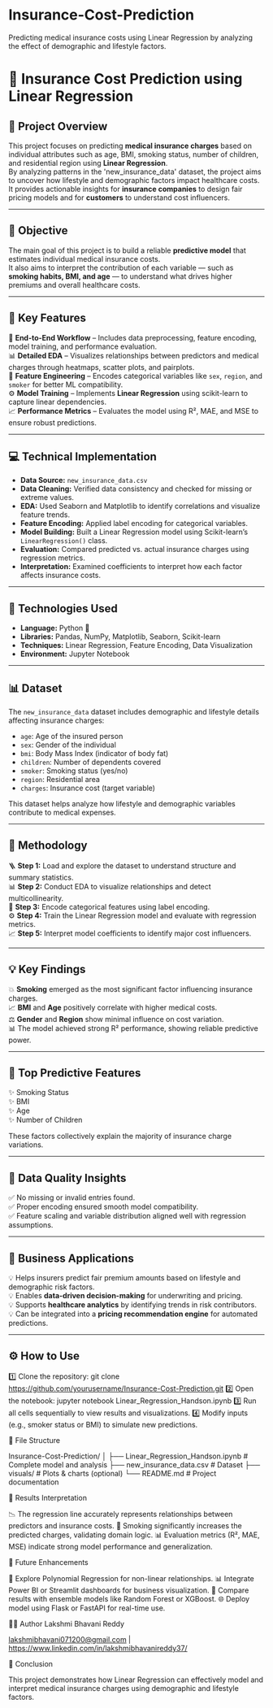 # Insurance-Cost-Prediction
Predicting medical insurance costs using Linear Regression by analyzing the effect of demographic and lifestyle factors.
# 🏥 Insurance Cost Prediction using Linear Regression  

## 🌟 Project Overview  
This project focuses on predicting **medical insurance charges** based on individual attributes such as age, BMI, smoking status, number of children, and residential region using **Linear Regression**.  
By analyzing patterns in the 'new_insurance_data' dataset, the project aims to uncover how lifestyle and demographic factors impact healthcare costs.  
It provides actionable insights for **insurance companies** to design fair pricing models and for **customers** to understand cost influencers.  

---

## 🎯 Objective  
The main goal of this project is to build a reliable **predictive model** that estimates individual medical insurance costs.  
It also aims to interpret the contribution of each variable — such as **smoking habits, BMI, and age** — to understand what drives higher premiums and overall healthcare costs.  

---

## 🔑 Key Features  
💾 **End-to-End Workflow** – Includes data preprocessing, feature encoding, model training, and performance evaluation.  
📊 **Detailed EDA** – Visualizes relationships between predictors and medical charges through heatmaps, scatter plots, and pairplots.  
🧩 **Feature Engineering** – Encodes categorical variables like `sex`, `region`, and `smoker` for better ML compatibility.  
⚙️ **Model Training** – Implements **Linear Regression** using scikit-learn to capture linear dependencies.  
📈 **Performance Metrics** – Evaluates the model using R², MAE, and MSE to ensure robust predictions.  

---

## 💻 Technical Implementation  
- **Data Source:** `new_insurance_data.csv`  
- **Data Cleaning:** Verified data consistency and checked for missing or extreme values.  
- **EDA:** Used Seaborn and Matplotlib to identify correlations and visualize feature trends.  
- **Feature Encoding:** Applied label encoding for categorical variables.  
- **Model Building:** Built a Linear Regression model using Scikit-learn’s `LinearRegression()` class.  
- **Evaluation:** Compared predicted vs. actual insurance charges using regression metrics.  
- **Interpretation:** Examined coefficients to interpret how each factor affects insurance costs.  

---

## 🧠 Technologies Used  
- **Language:** Python 🐍  
- **Libraries:** Pandas, NumPy, Matplotlib, Seaborn, Scikit-learn  
- **Techniques:** Linear Regression, Feature Encoding, Data Visualization  
- **Environment:** Jupyter Notebook  

---

## 📊 Dataset  
The `new_insurance_data` dataset includes demographic and lifestyle details affecting insurance charges:  

- `age`: Age of the insured person  
- `sex`: Gender of the individual  
- `bmi`: Body Mass Index (indicator of body fat)  
- `children`: Number of dependents covered  
- `smoker`: Smoking status (yes/no)  
- `region`: Residential area  
- `charges`: Insurance cost (target variable)  

This dataset helps analyze how lifestyle and demographic variables contribute to medical expenses.  

---

## 🔬 Methodology  
🪜 **Step 1:** Load and explore the dataset to understand structure and summary statistics.  
📊 **Step 2:** Conduct EDA to visualize relationships and detect multicollinearity.  
🧩 **Step 3:** Encode categorical features using label encoding.  
⚙️ **Step 4:** Train the Linear Regression model and evaluate with regression metrics.  
📈 **Step 5:** Interpret model coefficients to identify major cost influencers.  

---

## 💡 Key Findings  
💥 **Smoking** emerged as the most significant factor influencing insurance charges.  
📈 **BMI** and **Age** positively correlate with higher medical costs.  
⚖️ **Gender** and **Region** show minimal influence on cost variation.  
📊 The model achieved strong R² performance, showing reliable predictive power.  

---

## 🧾 Top Predictive Features  
✨ Smoking Status  
✨ BMI  
✨ Age  
✨ Number of Children  

These factors collectively explain the majority of insurance charge variations.  

---

## 🧹 Data Quality Insights  
✅ No missing or invalid entries found.  
✅ Proper encoding ensured smooth model compatibility.  
✅ Feature scaling and variable distribution aligned well with regression assumptions.  

---

## 💼 Business Applications  
💡 Helps insurers predict fair premium amounts based on lifestyle and demographic risk factors.  
💡 Enables **data-driven decision-making** for underwriting and pricing.  
💡 Supports **healthcare analytics** by identifying trends in risk contributors.  
💡 Can be integrated into a **pricing recommendation engine** for automated predictions.  

---
## ⚙️ How to Use  
1️⃣ Clone the repository:
      git clone https://github.com/yourusername/Insurance-Cost-Prediction.git
2️⃣ Open the notebook:
      jupyter notebook Linear_Regression_Handson.ipynb
3️⃣ Run all cells sequentially to view results and visualizations.
4️⃣ Modify inputs (e.g., smoker status or BMI) to simulate new predictions.

📂 File Structure

Insurance-Cost-Prediction/
│
├── Linear_Regression_Handson.ipynb     # Complete model and analysis
├── new_insurance_data.csv              # Dataset
├── visuals/                            # Plots & charts (optional)
└── README.md                           # Project documentation

📖 Results Interpretation

📉 The regression line accurately represents relationships between predictors and insurance costs.
💨 Smoking significantly increases the predicted charges, validating domain logic.
📊 Evaluation metrics (R², MAE, MSE) indicate strong model performance and generalization.

🔮 Future Enhancements

🚀 Explore Polynomial Regression for non-linear relationships.
📊 Integrate Power BI or Streamlit dashboards for business visualization.
🤖 Compare results with ensemble models like Random Forest or XGBoost.
🌐 Deploy model using Flask or FastAPI for real-time use.

👨‍💻 Author
Lakshmi Bhavani Reddy 

lakshmibhavani071200@gmail.com | https://www.linkedin.com/in/lakshmibhavanireddy37/


🧩 Conclusion

This project demonstrates how Linear Regression can effectively model and interpret medical insurance charges using demographic and lifestyle factors.

